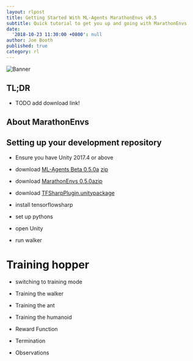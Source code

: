 ```yaml
---
layout: rlpost
title: Getting Started With ML-Agents MarathonEnvs v0.5
subtitle: Quick tutorial to get you up and going with MarathonEnvs
date:
  '2018-10-23 11:30:00 +0800': null
author: Joe Booth
published: true
category: rl
---
```

![Banner](/2018-images/MarathonEnvsBanner.gif)
## TL;DR
* TODO add download link!

## About MarathonEnvs

## Setting up your development repository

* Ensure you have Unity 2017.4 or above
* download [ML-Agents Beta 0.5.0a](https://github.com/Unity-Technologies/ml-agents/releases/tag/0.5.0a) [zip](https://github.com/Unity-Technologies/ml-agents/archive/0.5.0a.zip)
* download [MarathonEnvs 0.5.0a](https://github.com/Unity-Technologies/marathon-envs/releases/tag/0.5.0a)[zip](https://github.com/Unity-Technologies/marathon-envs/archive/0.5.0a.zip)
* download [TFSharpPlugin.unitypackage](https://s3.amazonaws.com/unity-ml-agents/0.5/TFSharpPlugin.unitypackage)
 
* install tensorflowsharp
* set up pythons
* open Unity
* run walker

# Training hopper
* switching to training mode

* Training the walker
* Training the ant
* Training the humanoid

 * Reward Function
 * Termination
 * Observations
